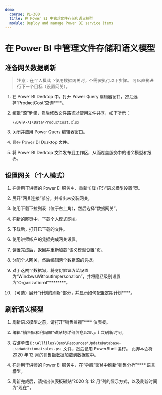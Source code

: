 ```yaml
---
demo:
  course: PL-300
  title: 在 Power BI 中管理文件存储和语义模型
  module: Deploy and manage Power BI service items
---
```

# 在 Power BI 中管理文件存储和语义模型

## 准备网关数据刷新

> 注意：在个人模式下使用数据网关时，不需要执行以下步骤。 可以直接进行下一个目标（设置网关）。

1. 在 Power BI Desktop 中，打开 Power Query 编辑器窗口，然后选择“ProductCost”查询****。

1. 编辑“源”步骤，然后修改文件路径以使用文件共享，如下所示：

    `\\DATA-AI\Data\ProductCost.xlsx`

1. 关闭并应用 Power Query 编辑器窗口。

1. 保存 Power BI Desktop 文件。

1. 将 Power BI Desktop 文件发布到工作区，从而覆盖服务中的语义模型和报表。

## 设置网关（个人模式）

1. 在适用于讲师的 Power BI 服务中，重新加载 (F5)“语义模型设置”页。

1. 展开“网关连接”部分，并指出未安装网关。

1. 使用下载下拉列表（位于右上角），然后选择“数据网关”。

1. 在新的网页中，下载个人模式网关。

1. 下载后，打开已下载的文件。

1. 使用讲师帐户的凭据完成网关设置。

1. 设置完成后，返回并重新加载“语义模型设置”页。

1. 分配个人网关，然后编辑两个数据源的凭据。

1. 对于这两个数据源，将身份验证方法设置为“WindowsWithoutImpersonation”，并将隐私级别设置为“Organizational”********。

1. （可选）展开“计划的刷新”部分，并显示如何配置定期计划****。

## 刷新语义模型

1. 刷新语义模型之前，请打开“销售监视”**** 仪表板。

1. 编辑“销售额和利润率”磁贴的详细信息以显示上次刷新时间。

1. 右键单击 `D:\Allfiles\Demo\Resources\UpdateDatabase-LoadAdditionalSales.ps1` 文件，然后使用 PowerShell 运行。 此脚本会将 2020 年 12 月的销售额数据加载到数据库中。

1. 在适用于讲师的 Power BI 服务中，在“导航”窗格中刷新“销售分析”**** 语言模型。

1. 刷新完成后，请指出仪表板磁贴“2020 年 12 月”列的显示方式，以及刷新时间为“现在” 。
